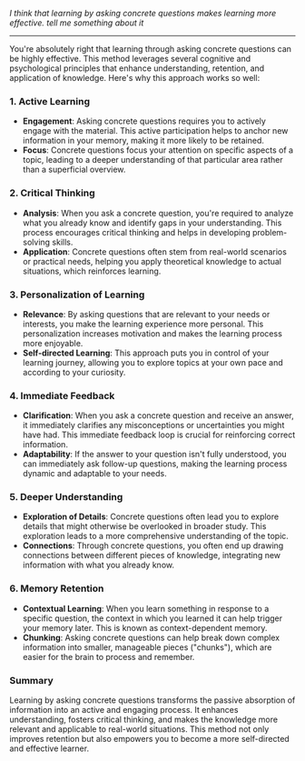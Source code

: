 *I think that learning by asking concrete questions makes learning more effective. tell me something about it*

-----

You're absolutely right that learning through asking concrete questions can be highly effective. This method leverages several cognitive and psychological principles that enhance understanding, retention, and application of knowledge. Here's why this approach works so well:

### 1. **Active Learning**
   - **Engagement**: Asking concrete questions requires you to actively engage with the material. This active participation helps to anchor new information in your memory, making it more likely to be retained.
   - **Focus**: Concrete questions focus your attention on specific aspects of a topic, leading to a deeper understanding of that particular area rather than a superficial overview.

### 2. **Critical Thinking**
   - **Analysis**: When you ask a concrete question, you're required to analyze what you already know and identify gaps in your understanding. This process encourages critical thinking and helps in developing problem-solving skills.
   - **Application**: Concrete questions often stem from real-world scenarios or practical needs, helping you apply theoretical knowledge to actual situations, which reinforces learning.

### 3. **Personalization of Learning**
   - **Relevance**: By asking questions that are relevant to your needs or interests, you make the learning experience more personal. This personalization increases motivation and makes the learning process more enjoyable.
   - **Self-directed Learning**: This approach puts you in control of your learning journey, allowing you to explore topics at your own pace and according to your curiosity.

### 4. **Immediate Feedback**
   - **Clarification**: When you ask a concrete question and receive an answer, it immediately clarifies any misconceptions or uncertainties you might have had. This immediate feedback loop is crucial for reinforcing correct information.
   - **Adaptability**: If the answer to your question isn't fully understood, you can immediately ask follow-up questions, making the learning process dynamic and adaptable to your needs.

### 5. **Deeper Understanding**
   - **Exploration of Details**: Concrete questions often lead you to explore details that might otherwise be overlooked in broader study. This exploration leads to a more comprehensive understanding of the topic.
   - **Connections**: Through concrete questions, you often end up drawing connections between different pieces of knowledge, integrating new information with what you already know.

### 6. **Memory Retention**
   - **Contextual Learning**: When you learn something in response to a specific question, the context in which you learned it can help trigger your memory later. This is known as context-dependent memory.
   - **Chunking**: Asking concrete questions can help break down complex information into smaller, manageable pieces ("chunks"), which are easier for the brain to process and remember.

### Summary
Learning by asking concrete questions transforms the passive absorption of information into an active and engaging process. It enhances understanding, fosters critical thinking, and makes the knowledge more relevant and applicable to real-world situations. This method not only improves retention but also empowers you to become a more self-directed and effective learner.
<!--stackedit_data:
eyJoaXN0b3J5IjpbLTQ2ODMxNjM2Ml19
-->
